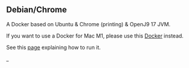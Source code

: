 ## Debian/Chrome

A Docker based on Ubuntu & Chrome (printing) & OpenJ9 17 JVM.

If you want to use a Docker for Mac M1, please use this [Docker](../alpine-chromium/README.md) instead.

See this [page](../RUN_ADVANCED.md) explaining how to run it.

_